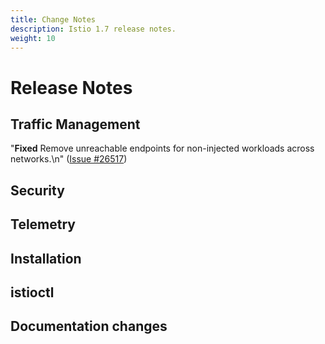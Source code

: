 ```yaml
---
title: Change Notes
description: Istio 1.7 release notes.
weight: 10
---
```

# Release Notes

## Traffic Management






"**Fixed** Remove unreachable endpoints for non-injected workloads across networks.\n" ([Issue #26517](https://github.com/istio/istio/issues/26517))





## Security











## Telemetry











## Installation











## istioctl











## Documentation changes










